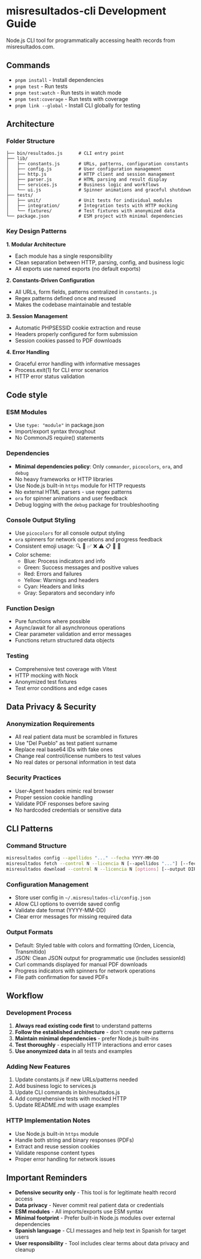 # misresultados-cli Development Guide

Node.js CLI tool for programmatically accessing health records from misresultados.com.

## Commands
- `pnpm install` - Install dependencies
- `pnpm test` - Run tests
- `pnpm test:watch` - Run tests in watch mode
- `pnpm test:coverage` - Run tests with coverage
- `pnpm link --global` - Install CLI globally for testing

## Architecture

### Folder Structure
```
├── bin/resultados.js      # CLI entry point
├── lib/
│   ├── constants.js       # URLs, patterns, configuration constants
│   ├── config.js          # User configuration management
│   ├── http.js            # HTTP client and session management
│   ├── parser.js          # HTML parsing and result display
│   ├── services.js        # Business logic and workflows
│   └── ui.js              # Spinner animations and graceful shutdown
├── tests/
│   ├── unit/              # Unit tests for individual modules
│   ├── integration/       # Integration tests with HTTP mocking
│   └── fixtures/          # Test fixtures with anonymized data
└── package.json           # ESM project with minimal dependencies
```

### Key Design Patterns

**1. Modular Architecture**
- Each module has a single responsibility
- Clean separation between HTTP, parsing, config, and business logic
- All exports use named exports (no default exports)

**2. Constants-Driven Configuration**
- All URLs, form fields, patterns centralized in `constants.js`
- Regex patterns defined once and reused
- Makes the codebase maintainable and testable

**3. Session Management**
- Automatic PHPSESSID cookie extraction and reuse
- Headers properly configured for form submission
- Session cookies passed to PDF downloads

**4. Error Handling**
- Graceful error handling with informative messages
- Process.exit(1) for CLI error scenarios
- HTTP error status validation

## Code style

### ESM Modules
- Use `type: "module"` in package.json
- Import/export syntax throughout
- No CommonJS require() statements

### Dependencies
- **Minimal dependencies policy**: Only `commander`, `picocolors`, `ora`, and `debug`
- No heavy frameworks or HTTP libraries
- Use Node.js built-in `https` module for HTTP requests
- No external HTML parsers - use regex patterns
- `ora` for spinner animations and user feedback
- Debug logging with the `debug` package for troubleshooting

### Console Output Styling
- Use `picocolors` for all console output styling
- `ora` spinners for network operations and progress feedback
- Consistent emoji usage: 🔍 🎉 ✅ ❌ ⚠️ 📋 📄 🔗
- Color scheme:
  - Blue: Process indicators and info
  - Green: Success messages and positive values
  - Red: Errors and failures
  - Yellow: Warnings and headers
  - Cyan: Headers and links
  - Gray: Separators and secondary info

### Function Design
- Pure functions where possible
- Async/await for all asynchronous operations
- Clear parameter validation and error messages
- Functions return structured data objects

### Testing
- Comprehensive test coverage with Vitest
- HTTP mocking with Nock
- Anonymized test fixtures
- Test error conditions and edge cases

## Data Privacy & Security

### Anonymization Requirements
- All real patient data must be scrambled in fixtures
- Use "Del Pueblo" as test patient surname
- Replace real base64 IDs with fake ones
- Change real control/license numbers to test values
- No real dates or personal information in test data

### Security Practices
- User-Agent headers mimic real browser
- Proper session cookie handling
- Validate PDF responses before saving
- No hardcoded credentials or sensitive data

## CLI Patterns

### Command Structure
```bash
misresultados config --apellidos "..." --fecha YYYY-MM-DD
misresultados fetch --control N --licencia N [--apellidos "..."] [--fecha YYYY-MM-DD] [--format json]
misresultados download --control N --licencia N [options] [--output DIR]
```

### Configuration Management
- Store user config in `~/.misresultados-cli/config.json`
- Allow CLI options to override saved config
- Validate date format (YYYY-MM-DD)
- Clear error messages for missing required data

### Output Formats
- Default: Styled table with colors and formatting (Orden, Licencia, Transmitido)
- JSON: Clean JSON output for programmatic use (includes sessionId)
- Curl commands displayed for manual PDF downloads
- Progress indicators with spinners for network operations
- File path confirmation for saved PDFs

## Workflow

### Development Process
1. **Always read existing code first** to understand patterns
2. **Follow the established architecture** - don't create new patterns
3. **Maintain minimal dependencies** - prefer Node.js built-ins
4. **Test thoroughly** - especially HTTP interactions and error cases
5. **Use anonymized data** in all tests and examples

### Adding New Features
1. Update constants.js if new URLs/patterns needed
2. Add business logic to services.js
3. Update CLI commands in bin/resultados.js
4. Add comprehensive tests with mocked HTTP
5. Update README.md with usage examples

### HTTP Implementation Notes
- Use Node.js built-in `https` module
- Handle both string and binary responses (PDFs)
- Extract and reuse session cookies
- Validate response content types
- Proper error handling for network issues

## Important Reminders
- **Defensive security only** - This tool is for legitimate health record access
- **Data privacy** - Never commit real patient data or credentials
- **ESM modules** - All imports/exports use ESM syntax
- **Minimal footprint** - Prefer built-in Node.js modules over external dependencies
- **Spanish language** - CLI messages and help text in Spanish for target users
- **User responsibility** - Tool includes clear terms about data privacy and cleanup

